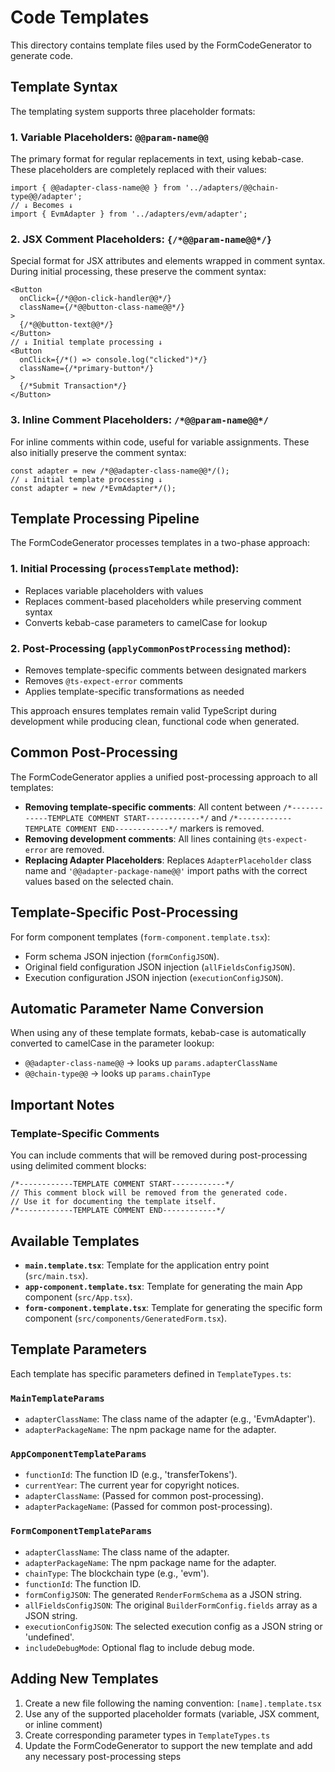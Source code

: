 # Code Templates

This directory contains template files used by the FormCodeGenerator to generate code.

## Template Syntax

The templating system supports three placeholder formats:

### 1. Variable Placeholders: `@@param-name@@`

The primary format for regular replacements in text, using kebab-case. These placeholders are completely replaced with their values:

```tsx
import { @@adapter-class-name@@ } from '../adapters/@@chain-type@@/adapter';
// ↓ Becomes ↓
import { EvmAdapter } from '../adapters/evm/adapter';
```

### 2. JSX Comment Placeholders: `{/*@@param-name@@*/}`

Special format for JSX attributes and elements wrapped in comment syntax. During initial processing, these preserve the comment syntax:

```tsx
<Button
  onClick={/*@@on-click-handler@@*/}
  className={/*@@button-class-name@@*/}
>
  {/*@@button-text@@*/}
</Button>
// ↓ Initial template processing ↓
<Button
  onClick={/*() => console.log("clicked")*/}
  className={/*primary-button*/}
>
  {/*Submit Transaction*/}
</Button>
```

### 3. Inline Comment Placeholders: `/*@@param-name@@*/`

For inline comments within code, useful for variable assignments. These also initially preserve the comment syntax:

```tsx
const adapter = new /*@@adapter-class-name@@*/();
// ↓ Initial template processing ↓
const adapter = new /*EvmAdapter*/();
```

## Template Processing Pipeline

The FormCodeGenerator processes templates in a two-phase approach:

### 1. Initial Processing (`processTemplate` method):

- Replaces variable placeholders with values
- Replaces comment-based placeholders while preserving comment syntax
- Converts kebab-case parameters to camelCase for lookup

### 2. Post-Processing (`applyCommonPostProcessing` method):

- Removes template-specific comments between designated markers
- Removes `@ts-expect-error` comments
- Applies template-specific transformations as needed

This approach ensures templates remain valid TypeScript during development while producing clean, functional code when generated.

## Common Post-Processing

The FormCodeGenerator applies a unified post-processing approach to all templates:

- **Removing template-specific comments**: All content between `/*------------TEMPLATE COMMENT START------------*/` and `/*------------TEMPLATE COMMENT END------------*/` markers is removed.
- **Removing development comments**: All lines containing `@ts-expect-error` are removed.
- **Replacing Adapter Placeholders**: Replaces `AdapterPlaceholder` class name and `'@@adapter-package-name@@'` import paths with the correct values based on the selected chain.

## Template-Specific Post-Processing

For form component templates (`form-component.template.tsx`):

- Form schema JSON injection (`formConfigJSON`).
- Original field configuration JSON injection (`allFieldsConfigJSON`).
- Execution configuration JSON injection (`executionConfigJSON`).

## Automatic Parameter Name Conversion

When using any of these template formats, kebab-case is automatically converted to camelCase in the parameter lookup:

- `@@adapter-class-name@@` → looks up `params.adapterClassName`
- `@@chain-type@@` → looks up `params.chainType`

## Important Notes

### Template-Specific Comments

You can include comments that will be removed during post-processing using delimited comment blocks:

```tsx
/*------------TEMPLATE COMMENT START------------*/
// This comment block will be removed from the generated code.
// Use it for documenting the template itself.
/*------------TEMPLATE COMMENT END------------*/
```

## Available Templates

- **`main.template.tsx`**: Template for the application entry point (`src/main.tsx`).
- **`app-component.template.tsx`**: Template for generating the main App component (`src/App.tsx`).
- **`form-component.template.tsx`**: Template for generating the specific form component (`src/components/GeneratedForm.tsx`).

## Template Parameters

Each template has specific parameters defined in `TemplateTypes.ts`:

### `MainTemplateParams`

- `adapterClassName`: The class name of the adapter (e.g., 'EvmAdapter').
- `adapterPackageName`: The npm package name for the adapter.

### `AppComponentTemplateParams`

- `functionId`: The function ID (e.g., 'transferTokens').
- `currentYear`: The current year for copyright notices.
- `adapterClassName`: (Passed for common post-processing).
- `adapterPackageName`: (Passed for common post-processing).

### `FormComponentTemplateParams`

- `adapterClassName`: The class name of the adapter.
- `adapterPackageName`: The npm package name for the adapter.
- `chainType`: The blockchain type (e.g., 'evm').
- `functionId`: The function ID.
- `formConfigJSON`: The generated `RenderFormSchema` as a JSON string.
- `allFieldsConfigJSON`: The original `BuilderFormConfig.fields` array as a JSON string.
- `executionConfigJSON`: The selected execution config as a JSON string or 'undefined'.
- `includeDebugMode`: Optional flag to include debug mode.

## Adding New Templates

1. Create a new file following the naming convention: `[name].template.tsx`
2. Use any of the supported placeholder formats (variable, JSX comment, or inline comment)
3. Create corresponding parameter types in `TemplateTypes.ts`
4. Update the FormCodeGenerator to support the new template and add any necessary post-processing steps
